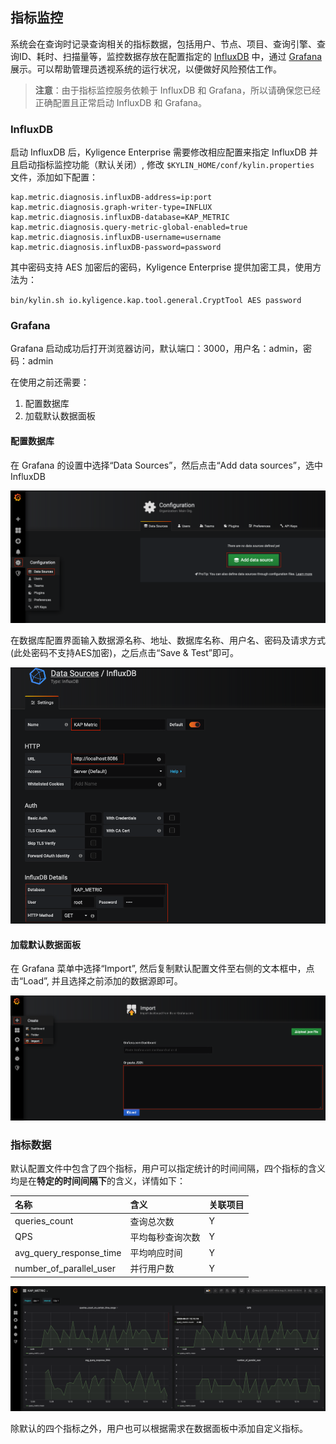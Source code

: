 ## 指标监控
系统会在查询时记录查询相关的指标数据，包括用户、节点、项目、查询引擎、查询ID、耗时、扫描量等，监控数据存放在配置指定的 [InfluxDB](https://www.influxdata.com/time-series-platform/) 中，通过 [Grafana](https://grafana.com/grafana/) 展示。可以帮助管理员透视系统的运行状况，以便做好风险预估工作。

> **注意**：由于指标监控服务依赖于 InfluxDB 和 Grafana，所以请确保您已经正确配置且正常启动 InfluxDB 和 Grafana。

### InfluxDB
启动 InfluxDB 后，Kyligence Enterprise 需要修改相应配置来指定 InfluxDB 并且启动指标监控功能（默认关闭）, 修改 `$KYLIN_HOME/conf/kylin.properties` 文件，添加如下配置：

```
kap.metric.diagnosis.influxDB-address=ip:port
kap.metric.diagnosis.graph-writer-type=INFLUX
kap.metric.diagnosis.influxDB-database=KAP_METRIC
kap.metric.diagnosis.query-metric-global-enabled=true
kap.metric.diagnosis.influxDB-username=username
kap.metric.diagnosis.influxDB-password=password
```

其中密码支持 AES 加密后的密码，Kyligence Enterprise 提供加密工具，使用方法为：

`bin/kylin.sh io.kyligence.kap.tool.general.CryptTool AES password`

### Grafana
Grafana 启动成功后打开浏览器访问，默认端口：3000，用户名：admin，密码：admin 

在使用之前还需要： 
1. 配置数据库 
2. 加载默认数据面板

#### 配置数据库
在 Grafana 的设置中选择“Data Sources”，然后点击“Add data sources”，选中 InfluxDB

![添加数据源](images/metrics/addDatabase.png)

在数据库配置界面输入数据源名称、地址、数据库名称、用户名、密码及请求方式(此处密码不支持AES加密)，之后点击“Save & Test”即可。

![数据库配置](images/metrics/setInfluxDB.png)

#### 加载默认数据面板
在 Grafana 菜单中选择“Import”, 然后复制<a onclick="window.open('files/grafana_kap_metric.json', '_blank');">默认配置文件</a>至右侧的文本框中，点击“Load”, 并且选择之前添加的数据源即可。

![数据面板配置](images/metrics/loadSetting.png)

### 指标数据

默认配置文件中包含了四个指标，用户可以指定统计的时间间隔，四个指标的含义均是在**特定的时间间隔下**的含义，详情如下：

| 名称       | 含义    | 关联项目    |
| :------------- | :---------- | :----------- |
| queries_count | 查询总次数 | Y |
| QPS | 平均每秒查询次数 | Y |
| avg_query_response_time | 平均响应时间 | Y |
| number_of_parallel_user | 并行用户数 | Y |

![数据面板](images/metrics/dashboard.png)

除默认的四个指标之外，用户也可以根据需求在数据面板中添加自定义指标。

